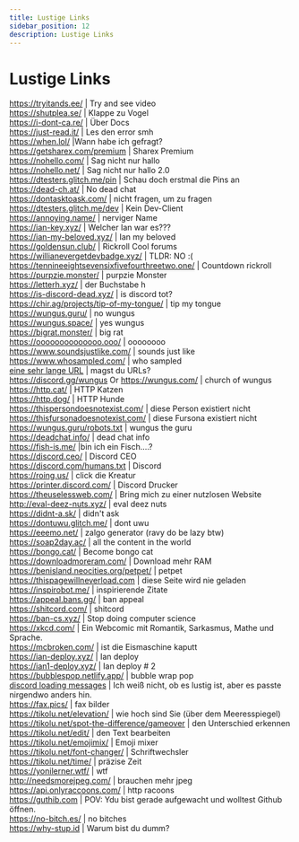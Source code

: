 ```yaml
---
title: Lustige Links
sidebar_position: 12
description: Lustige Links
---
```


# Lustige Links

https://tryitands.ee/ | Try and see video   <br/>
https://shutplea.se/ | Klappe zu Vogel   <br/>
https://i-dont-ca.re/ | Über Docs   <br/>
https://just-read.it/ | Les den error smh   <br/>
https://when.lol/ |Wann habe ich gefragt?   <br/>
https://getsharex.com/premium | Sharex Premium   <br/>
https://nohello.com/ | Sag nicht nur hallo   <br/>
https://nohello.net/ | Sag nicht nur hallo 2.0 <br/>
https://dtesters.glitch.me/pin | Schau doch erstmal die Pins an   <br/>
https://dead-ch.at/ | No dead chat   <br/>
https://dontasktoask.com/ | nicht fragen, um zu fragen   <br/>
https://dtesters.glitch.me/dev | Kein Dev-Client   <br/> 
https://annoying.name/ | nerviger Name   <br/>
https://ian-key.xyz/ | Welcher Ian war es???   <br/>
https://ian-my-beloved.xyz/ | Ian my beloved   <br/>
https://goldensun.club/ | Rickroll Cool forums   <br/>
https://willianevergetdevbadge.xyz/ | TLDR: NO :(   <br/>
https://tennineeightsevensixfivefourthreetwo.one/ | Countdown rickroll   <br/>
https://purpzie.monster/ | purpzie Monster   <br/>
https://letterh.xyz/ | der Buchstabe h   <br/>
https://is-discord-dead.xyz/ | is discord tot?   <br/>
https://chir.ag/projects/tip-of-my-tongue/ | tip my tongue   <br/>
https://wungus.guru/ | no wungus   <br/>
https://wungus.space/ | yes wungus   <br/>
https://bigrat.monster/ | big rat   <br/>
https://oooooooooooooo.ooo/ | oooooooo   <br/>
https://www.soundsjustlike.com/ | sounds just like   <br/>
https://www.whosampled.com/ | who sampled   <br/> 
[eine sehr lange URL](https://cdn.discordapp.com/attachments/238376364967723008/522109766848217088/unknown.png?comment=According_to_all_known_laws_of_aviation_there_is_no_way_a_bee_should_be_able_to_fly_Its_wings_are_too_small_to_get_its_fat_little_body_off_the_ground_The_bee_of_course_flies_anyway_because_bees_dont_care_what_humans_think_is_impossible_Yellow_black_Yellow_black_Yellow_black_Yellow_black_Ooh_black_and_yellow_Lets_shake_it_up_a_little_Barry_Breakfast_is_ready_Ooming_Hang_on_a_second_Hello__Barry__Adam__Oan_you_believe_this_is_happening__I_cant_Ill_pick_you_up_Looking_sharp_Use_the_stairs_Your_father_paid_good_money_for_those_Sorry_Im_excited_Heres_the_graduate_Were_very_proud_of_you_son_A_perfect_report_card_all_Bs_Very_proud_Ma_I_got_a_thing_going_here__You_got_lint_on_your_fuzz__Ow_Thats_me__Wave_to_us_Well_be_in_row_118000__Bye_Barry_I_told_you_stop_flying_in_the_house__Hey_Adam__Hey_Barry__Is_that_fuzz_gel__A_little_Special_day_graduation_Never_thought_Id_make_it_Three_days_grade_school_three_days_high_school_Those_were_awkward_Three_days_college_Im_glad_I_took_a_day_and_hitchhiked_around_the_hive_You_did_come_back_different__Hi_Barry__Artie_growing_a_mustache_Looks_good__Hear_about_Frankie__Yeah__You_going_to_the_funeral__No_Im_not_going_Everybody_knows_sting_someone_you_die_Dont_waste_it_on_a_squirrel_Such_a_hothead_I_guess_he_could_have_just_gotten_out_of_the_way_I_love_this_incorporating_an_amusement_park_into_our_day_Thats_why_we_dont_need_vacations_Boy_quite_a_bit_of_pomp_under_the_circumstances__Well_Adam_today_we_are_men__We_are__Beemen__Amen_Hallelujah_Students_faculty_distinguished_bees_please_welcome_Dean_Buzzwell_Welcome_New_Hive_Oity_graduating_class_of_9:15_That_concludes_our_ceremonies_And_begins_your_career_at_Honex) | magst du URLs?   <br/>
https://discord.gg/wungus Or https://wungus.com/ | church of wungus   <br/>
https://http.cat/ | HTTP Katzen   <br/>
https://http.dog/ |  HTTP Hunde <br/>
https://thispersondoesnotexist.com/ | diese Person existiert nicht   <br/>
https://thisfursonadoesnotexist.com/ | diese Fursona existiert nicht  <br/>
https://wungus.guru/robots.txt | wungus the guru   <br/>
https://deadchat.info/ | dead chat info  <br/>
https://fish-is.me/ |bin ich ein Fisch....?  <br/> 
https://discord.ceo/ | Discord CEO  <br/>
https://discord.com/humans.txt | Discord  <br/>
https://roing.us/ | click die Kreatur  <br/>
https://printer.discord.com/ | Discord Drucker  <br/>
https://theuselessweb.com/ | Bring mich zu einer nutzlosen Website  <br/>
http://eval-deez-nuts.xyz/ | eval deez nuts  <br/>
https://didnt-a.sk/ | didn't ask  <br/>
https://dontuwu.glitch.me/ | dont uwu  <br/>
https://eeemo.net/ | zalgo generator (ravy do be lazy btw)   <br/>
https://soap2day.ac/ | all the content in the world  <br/>
https://bongo.cat/ | Become bongo cat  <br/>
https://downloadmoreram.com/ | Download mehr RAM  <br/>
https://benisland.neocities.org/petpet/ | petpet  <br/>
https://thispagewillneverload.com | diese Seite wird nie geladen  <br/>
https://inspirobot.me/ | inspirierende Zitate <br/>
https://appeal.bans.gg/ | ban appeal <br/>
https://shitcord.com/ | shitcord <br/>
https://ban-cs.xyz/ | Stop doing computer science  <br/>
https://xkcd.com/ | Ein Webcomic mit Romantik, Sarkasmus, Mathe und Sprache.  <br/>
https://mcbroken.com/ | ist die Eismaschine kaputt  <br/>
https://ian-deploy.xyz/ | Ian deploy  <br/>
https://ian1-deploy.xyz/ | Ian deploy # 2  <br/>
https://bubblespop.netlify.app/ | bubble wrap pop  <br/>
[discord loading messages](https://gist.github.com/advaith1/540543d6a2b7fd66abdb0eb02c002f88) | Ich weiß nicht, ob es lustig ist, aber es passte nirgendwo anders hin.  <br/>
https://fax.pics/ | fax bilder  <br/>
https://tikolu.net/elevation/ | wie hoch sind Sie (über dem Meeresspiegel)  <br/>
https://tikolu.net/spot-the-difference/gameover | den Unterschied erkennen <br/>
https://tikolu.net/edit/ | den Text bearbeiten  <br/>
https://tikolu.net/emojimix/ | Emoji mixer  <br/>
https://tikolu.net/font-changer/ | Schriftwechsler  <br/>
https://tikolu.net/time/ | präzise Zeit  <br/>
https://yonilerner.wtf/ | wtf  <br/>
http://needsmorejpeg.com/ |  brauchen mehr jpeg  <br/>
https://api.onlyraccoons.com/ | http racoons  <br/>
https://guthib.com | POV: Ydu bist gerade aufgewacht und wolltest Github öffnen.  <br/>
https://no-bitch.es/ | no bitches  <br/>
https://why-stup.id | Warum bist du dumm?
